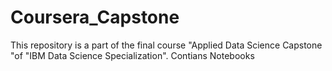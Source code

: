 # Coursera_Capstone
 This repository is a part of the final course "Applied Data Science Capstone "of "IBM Data Science Specialization".
 Contians Notebooks 